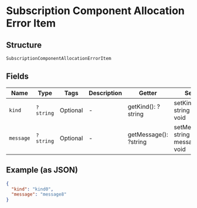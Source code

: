 
# Subscription Component Allocation Error Item

## Structure

`SubscriptionComponentAllocationErrorItem`

## Fields

| Name | Type | Tags | Description | Getter | Setter |
|  --- | --- | --- | --- | --- | --- |
| `kind` | `?string` | Optional | - | getKind(): ?string | setKind(?string kind): void |
| `message` | `?string` | Optional | - | getMessage(): ?string | setMessage(?string message): void |

## Example (as JSON)

```json
{
  "kind": "kind0",
  "message": "message8"
}
```

